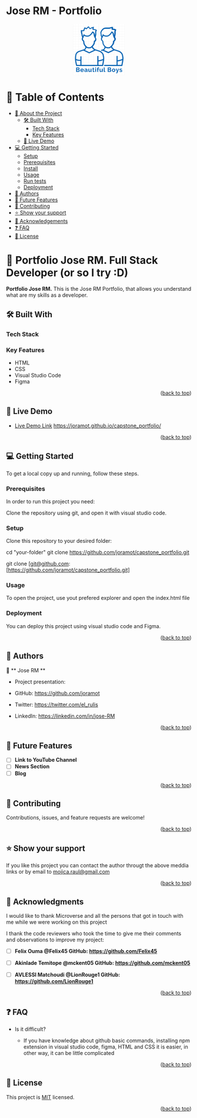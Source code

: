 
# Jose RM - Portfolio

<a name="readme-top"></a>

<!--
HOW TO USE:
This is an example of how you may give instructions on setting up your project locally.

Modify this file to match your project and remove sections that don't apply.

REQUIRED SECTIONS:
- Table of Contents
- About the Project
  - Built With
  - Live Demo
- Getting Started
- Authors
- Future Features
- Contributing
- Show your support
- Acknowledgements
- License

OPTIONAL SECTIONS:
- FAQ

After you're finished please remove all the comments and instructions!
-->


<div align="center">
  <!-- You are encouraged to replace this logo with your own! Otherwise you can also remove it. -->
  <img src="Logo_BeautifulBoys.png" alt="logo" width="140"  height="auto" />
  <br/>


</div>

<!-- TABLE OF CONTENTS -->


# 📗 Table of Contents

- [📖 About the Project](#about-project)
  - [🛠 Built With](#built-with)
    - [Tech Stack](#tech-stack)
    - [Key Features](#key-features)
  - [🚀 Live Demo](#live-demo)
- [💻 Getting Started](#getting-started)
  - [Setup](#setup)
  - [Prerequisites](#prerequisites)
  - [Install](#install)
  - [Usage](#usage)
  - [Run tests](#run-tests)
  - [Deployment](#triangular_flag_on_post-deployment)
- [👥 Authors](#authors)
- [🔭 Future Features](#future-features)
- [🤝 Contributing](#contributing)
- [⭐️ Show your support](#support)
- [🙏 Acknowledgements](#acknowledgements)
- [❓ FAQ](#faq)
- [📝 License](#license)


# 📖 **Portfolio Jose RM. Full Stack Developer** (or so I try :D) <a name="about-project"></a>

**Portfolio Jose RM.** This is the Jose RM Portfolio, that allows you understand what are my skills as a developer.

## 🛠 Built With <a name="Visual Studio Code"></a>

### Tech Stack <a name="Viual Studio Code"></a>

### Key Features <a name="key-features"></a>

- HTML
- CSS
- Visual Studio Code 
- Figma

<p align="right">(<a href="#readme-top">back to top</a>)</p>

<!-- LIVE DEMO -->

## 🚀 Live Demo <a name="live-demo"></a>

- [Live Demo Link](#) https://joramot.github.io/capstone_portfolio/

<p align="right">(<a href="#readme-top">back to top</a>)</p>



## 💻 Getting Started <a name="getting-started"></a>


To get a local copy up and running, follow these steps.

### Prerequisites

In order to run this project you need:

Clone the repository using git, and open it with visual studio code.

### Setup

Clone this repository to your desired folder:

  cd "your-folder"
  git clone https://github.com/joramot/capstone_portfolio.git

  git clone [git@github.com:[https://github.com/joramot/capstone_portfolio.git]


### Usage

To open the project, use yout prefered explorer and open the index.html file 


### Deployment

You can deploy this project using visual studio code and Figma.

<p align="right">(<a href="#readme-top">back to top</a>)</p>



## 👥 Authors <a name="authors"></a>


👤 ** Jose RM **

- Project presentation:

- GitHub: https://github.com/joramot
- Twitter: https://twitter.com/el_rulis
- LinkedIn: https://linkedin.com/in/jose-RM

<p align="right">(<a href="#readme-top">back to top</a>)</p>



## 🔭 Future Features <a name="future-features"></a>

- [ ] **Link to YouTube Channel**
- [ ] **News Section**
- [ ] **Blog**

<p align="right">(<a href="#readme-top">back to top</a>)</p>

<!-- CONTRIBUTING -->


## 🤝 Contributing <a name="contributing"></a>

Contributions, issues, and feature requests are welcome!

<p align="right">(<a href="#readme-top">back to top</a>)</p>


## ⭐️ Show your support <a name="support"></a>

If you like this project you can contact the author througt the above meddia links or by email to mojica.raul@gmail.com

<p align="right">(<a href="#readme-top">back to top</a>)</p>



## 🙏 Acknowledgments <a name="acknowledgements"></a>

I would like to thank Microverse and all the persons that got in touch with me while we were working on this project

I thank the code reviewers who took the time to give me their comments and observations to improve my project:

- [ ] **Felix Ouma @Felix45 GitHub: https://github.com/Felix45**
- [ ] **Akinlade Temitope @mckent05 GitHub: https://github.com/mckent05**
- [ ] **AVLESSI Matchoudi @LionRouge1 GitHub: https://github.com/LionRouge1**


<p align="right">(<a href="#readme-top">back to top</a>)</p>


## ❓ FAQ <a name="faq"></a>

- Is it difficult?

  - If you have knowledge about github basic commands, installing npm extension in visual studio code, figma, HTML and CSS it is easier, in other way, it can be little complicated

<p align="right">(<a href="#readme-top">back to top</a>)</p>


## 📝 License <a name="license"></a>

This project is [MIT](./LICENSE) licensed.


<p align="right">(<a href="#readme-top">back to top</a>)</p>
